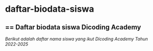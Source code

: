 # daftar-biodata-siswa
==
Daftar biodata siswa Dicoding Academy
--
*Berikut adalah daftar nama siswa yang ikut Dicoding Academy Tahun 2022-2025*
